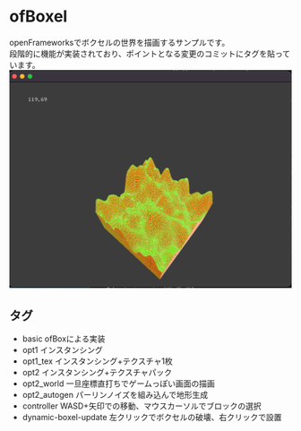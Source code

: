 # ofBoxel
openFrameworksでボクセルの世界を描画するサンプルです。  
段階的に機能が実装されており、ポイントとなる変更のコミットにタグを貼っています。
![サンプル](sample.png)

## タグ
* basic                 ofBoxによる実装
* opt1                  インスタンシング
* opt1_tex              インスタンシング+テクスチャ1枚
* opt2                  インスタンシング+テクスチャパック
* opt2_world            一旦座標直打ちでゲームっぽい画面の描画
* opt2_autogen          パーリンノイズを組み込んで地形生成
* controller            WASD+矢印での移動、マウスカーソルでブロックの選択
* dynamic-boxel-update  左クリックでボクセルの破壊、右クリックで設置